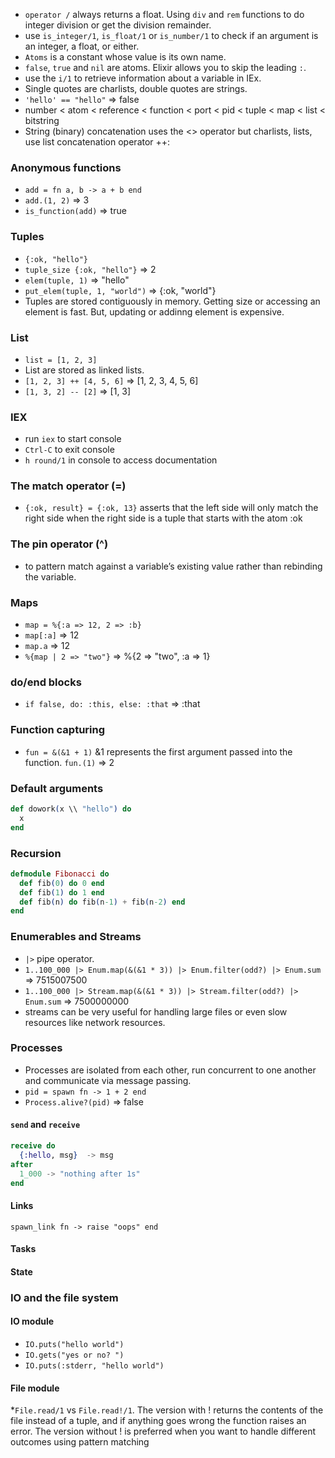 * `operator /` always returns a float. Using `div` and `rem` functions to do integer division or get the division remainder.
* use `is_integer/1`, `is_float/1` or `is_number/1` to check if an argument is an integer, a float, or either.
* `Atoms` is a constant whose value is its own name.
* `false`, `true` and `nil` are atoms. Elixir allows you to skip the leading `:`.
* use the `i/1` to retrieve information about a variable in IEx.
* Single quotes are charlists, double quotes are strings. 
* `'hello' == "hello"` => false
* number < atom < reference < function < port < pid < tuple < map < list < bitstring
* String (binary) concatenation uses the <> operator but charlists, lists, use list concatenation operator ++:


### Anonymous functions
* `add = fn a, b -> a + b end`
* `add.(1, 2)`       => 3
* `is_function(add)` => true

### Tuples
* `{:ok, "hello"}`
* `tuple_size {:ok, "hello"}` => 2
* `elem(tuple, 1)` => "hello"
* `put_elem(tuple, 1, "world")` => {:ok, "world"}
* Tuples are stored contiguously in memory. Getting size or accessing an element is fast. But, updating or addinng element is expensive.

### List
* `list = [1, 2, 3]`
* List are stored as linked lists. 
* `[1, 2, 3] ++ [4, 5, 6]` => [1, 2, 3, 4, 5, 6]
* `[1, 3, 2] -- [2]` => [1, 3]


### IEX
* run `iex` to start console
* `Ctrl-C` to exit console
*  `h round/1` in console to access documentation

### The match operator (=)
* `{:ok, result} = {:ok, 13}` asserts that the left side will only match the right side when the right side is a tuple that starts with the atom :ok

### The pin operator (^)
* to pattern match against a variable’s existing value rather than rebinding the variable.

### Maps
* `map = %{:a => 12, 2 => :b}`
* `map[:a]` => 12 
* `map.a` => 12
* `%{map | 2 => "two"}` => %{2 => "two", :a => 1} 

### do/end blocks
* `if false, do: :this, else: :that` => :that

### Function capturing
* `fun = &(&1 + 1)` &1 represents the first argument passed into the function. `fun.(1)` => 2

### Default arguments
  ```elixir  
  def dowork(x \\ "hello") do
    x
  end
  ```
### Recursion
```elixir
defmodule Fibonacci do 
  def fib(0) do 0 end
  def fib(1) do 1 end
  def fib(n) do fib(n-1) + fib(n-2) end
end
```
### Enumerables and Streams
* `|>` pipe operator. 
* `1..100_000 |> Enum.map(&(&1 * 3)) |> Enum.filter(odd?) |> Enum.sum` => 7515007500
* `1..100_000 |> Stream.map(&(&1 * 3)) |> Stream.filter(odd?) |> Enum.sum` => 7500000000
* streams can be very useful for handling large files or even slow resources like network resources.

### Processes
* Processes are isolated from each other, run concurrent to one another and communicate via message passing.
* `pid = spawn fn -> 1 + 2 end`
* `Process.alive?(pid)` => false

#### `send` and `receive`
```elixir
receive do
  {:hello, msg}  -> msg
after
  1_000 -> "nothing after 1s"
end
```
#### Links
`spawn_link fn -> raise "oops" end`

#### Tasks
#### State
### IO and the file system
#### IO module
* `IO.puts("hello world")`
* `IO.gets("yes or no? ")`
* `IO.puts(:stderr, "hello world")`

#### File module
*`File.read/1` vs `File.read!/1`. The version with ! returns the contents of the file instead of a tuple, and if anything goes wrong the function raises an error. The version without ! is preferred when you want to handle different outcomes using pattern matching






